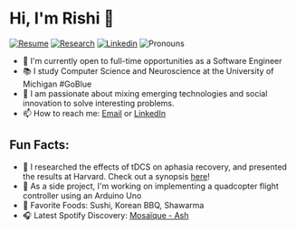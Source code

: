 # Hi, I'm Rishi 👋
<!--[![Website](https://img.shields.io/badge/Website-rishibarad.github.io-blue?style=flat-square&link=https://rishibarad.github.io/)](https://rishibarad.github.io/)-->
[![Resume](https://img.shields.io/badge/Resume-Resume.pdf-blue?style=flat-square&link=https://rishibarad.github.io/assets/Rishi_Barad_Resume.pdf)](https://rishibarad.github.io/assets/Rishi_Barad_Resume.pdf)
[![Research](https://img.shields.io/badge/Research-Abstract-orange?style=flat-square&link=https://www.iomcworld.org/proceedings/effect-of-transcranial-direct-current-stimulation-on-aphasia-recovery-49710.html)](https://www.iomcworld.org/proceedings/effect-of-transcranial-direct-current-stimulation-on-aphasia-recovery-49710.html)
[![Linkedin](https://img.shields.io/badge/-LinkedIn-blue?style=flat-square&logo=Linkedin&logoColor=white&link=https://www.linkedin.com/in/rishibarad/)](https://www.linkedin.com/in/rishibarad/)
![Pronouns](https://img.shields.io/badge/Pronouns-He%2FHim%2FHis-brightgreen?style=flat-square)



- 💬 I'm currently open to full-time opportunities as a Software Engineer
- 📚 I study Computer Science and Neuroscience at the University of Michigan #GoBlue 
- 🎯 I am passionate about mixing emerging technologies and social innovation to solve interesting problems. 
- 📫 How to reach me: [Email](mailto:rishib@umich.edu) or [LinkedIn](https://linkedin.com/in/rishibarad/)

## Fun Facts:
- 🔭 I researched the effects of tDCS on aphasia recovery, and presented the results at Harvard. Check out a synopsis [here](https://www.iomcworld.org/proceedings/effect-of-transcranial-direct-current-stimulation-on-aphasia-recovery-49710.html)!
- 🚀 As a side project, I'm working on implementing a quadcopter flight controller using an Arduino Uno
- 🥡 Favorite Foods: Sushi, Korean BBQ, Shawarma
- 🎧 Latest Spotify Discovery: [Mosaïque - Ash](https://open.spotify.com/track/3bbqxT5UGZsvTy1r3txs0t?si=VfQqTMWISKi-vBxdk4MoBA)
